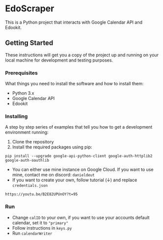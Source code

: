 # EdoScraper

This is a Python project that interacts with Google Calendar API and Edookit.

## Getting Started

These instructions will get you a copy of the project up and running on your local machine for development and testing purposes.

### Prerequisites

What things you need to install the software and how to install them:

- Python 3.x
- Google Calendar API
- Edookit

### Installing

A step by step series of examples that tell you how to get a development environment running:

1. Clone the repository
2. Install the required packages using pip:
```
pip install --upgrade google-api-python-client google-auth-httplib2 google-auth-oauthlib
```

- You can either use mine instance on Google Cloud. If you want to use mine, contact me on discord: ```danieldeut```
- If you want to create your own, follow tutorial (↓) and replace ```credentials.json```
```
https://youtu.be/B2E82UPUnOY?t=95
```
### Run
- Change ```calID``` to your own, if you want to use your accounts default calendar, set it to ```"primary"```
- Follow instructions in ```keys.py```
- Run ```calendarWriter```
